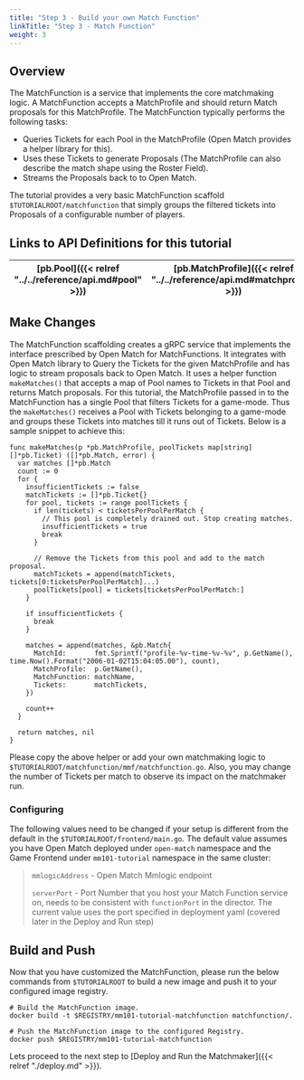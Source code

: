```yaml
---
title: "Step 3 - Build your own Match Function"
linkTitle: "Step 3 - Match Function"
weight: 3
---
```


## Overview

The MatchFunction is a service that implements the core matchmaking logic. A MatchFunction accepts a MatchProfile and should return Match proposals for this MatchProfile. The MatchFunction typically performs the following tasks:

- Queries Tickets for each Pool in the MatchProfile (Open Match provides a helper library for this).
- Uses these Tickets to generate Proposals (The MatchProfile can also describe the match shape using the Roster Field).
- Streams the Proposals back to to Open Match.

The tutorial provides a very basic MatchFunction scaffold ```$TUTORIALROOT/matchfunction``` that simply groups the filtered tickets into Proposals of a configurable number of players.

## Links to API Definitions for this tutorial

| [pb.Pool]({{< relref "../../reference/api.md#pool" >}}) | [pb.MatchProfile]({{< relref "../../reference/api.md#matchprofile" >}}) | [pb.Match]({{< relref "../../reference/api.md#match" >}}) | [matchfunction.Run]({{< relref "../../reference/api.md#matchfunction" >}}) |
| ----- | ---- | ----- | ----------- |

## Make Changes

The MatchFunction scaffolding creates a gRPC service that implements the interface prescribed by Open Match for MatchFunctions. It integrates with Open Match library to Query the Tickets for the given MatchProfile and has logic to stream proposals back to Open Match. It uses a helper function ```makeMatches()``` that accepts a map of Pool names to Tickets in that Pool and returns Match proposals. For this tutorial, the MatchProfile passed in to the MatchFunction has a single Pool that filters Tickets for a game-mode. Thus the ```makeMatches()``` receives a Pool with Tickets belonging to a game-mode and groups these Tickets into matches till it runs out of Tickets. Below is a sample snippet to achieve this:

```
func makeMatches(p *pb.MatchProfile, poolTickets map[string][]*pb.Ticket) ([]*pb.Match, error) {
  var matches []*pb.Match
  count := 0
  for {
    insufficientTickets := false
    matchTickets := []*pb.Ticket{}
    for pool, tickets := range poolTickets {
      if len(tickets) < ticketsPerPoolPerMatch {
        // This pool is completely drained out. Stop creating matches.
        insufficientTickets = true
        break
      }

      // Remove the Tickets from this pool and add to the match proposal.
      matchTickets = append(matchTickets, tickets[0:ticketsPerPoolPerMatch]...)
      poolTickets[pool] = tickets[ticketsPerPoolPerMatch:]
    }

    if insufficientTickets {
      break
    }

    matches = append(matches, &pb.Match{
      MatchId:       fmt.Sprintf("profile-%v-time-%v-%v", p.GetName(), time.Now().Format("2006-01-02T15:04:05.00"), count),
      MatchProfile:  p.GetName(),
      MatchFunction: matchName,
      Tickets:       matchTickets,
    })

    count++
  }

  return matches, nil
}
```

Please copy the above helper or add your own matchmaking logic to ```$TUTORIALROOT/matchfunction/mmf/matchfunction.go```. Also, you may change the number of Tickets per match to observe its impact on the matchmaker run.

### Configuring

The following values need to be changed if your setup is different from the default in the ```$TUTORIALROOT/frontend/main.go```. The default value assumes you have Open Match deployed under ```open-match``` namespace and the Game Frontend under ```mm101-tutorial``` namespace in the same cluster:

> `mmlogicAddress` - Open Match Mmlogic endpoint
>
> `serverPort` - Port Number that you host your Match Function service on, needs to be consistent with `functionPort` in the director. The current value uses the port specified in deployment yaml (covered later in the Deploy and Run step)

## Build and Push

Now that you have customized the MatchFunction, please run the below commands from ```$TUTORIALROOT``` to build a new image and push it to your configured image registry.

```
# Build the MatchFunction image.
docker build -t $REGISTRY/mm101-tutorial-matchfunction matchfunction/.

# Push the MatchFunction image to the configured Registry.
docker push $REGISTRY/mm101-tutorial-matchfunction
```

Lets proceed to the next step to [Deploy and Run the Matchmaker]({{< relref "./deploy.md" >}}).
